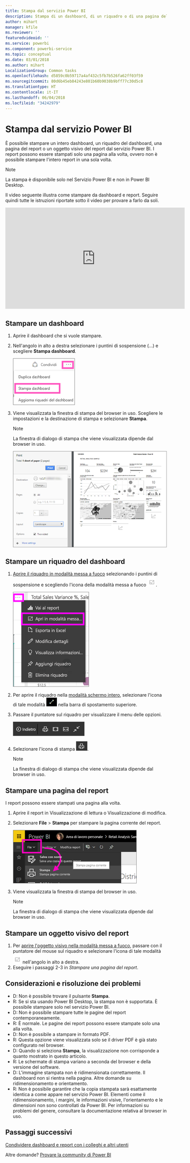 ```yaml
---
title: Stampa dal servizio Power BI
description: Stampa di un dashboard, di un riquadro o di una pagina del report da Power BI.
author: mihart
manager: kfile
ms.reviewer: ''
featuredvideoid: ''
ms.service: powerbi
ms.component: powerbi-service
ms.topic: conceptual
ms.date: 03/01/2018
ms.author: mihart
LocalizationGroup: Common tasks
ms.openlocfilehash: d5859c0b59717a4af432c5fb7b526fa62ff03f59
ms.sourcegitcommit: 80d6b45eb84243e801b60b9038b9bff77c30d5c8
ms.translationtype: HT
ms.contentlocale: it-IT
ms.lasthandoff: 06/04/2018
ms.locfileid: "34242979"
---
```

# <a name="printing-from-power-bi-service"></a>Stampa dal servizio Power BI
È possibile stampare un intero dashboard, un riquadro del dashboard, una pagina del report o un oggetto visivo del report dal servizio Power BI. I report possono essere stampati solo una pagina alla volta, ovvero non è possibile stampare l'intero report in una sola volta.

> [!NOTE]
> La stampa è disponibile solo nel Servizio Power BI e non in Power BI Desktop.
> 
> 

Il video seguente illustra come stampare da dashboard e report. Seguire quindi tutte le istruzioni riportate sotto il video per provare a farlo da soli.

<iframe width="560" height="315" src="https://www.youtube.com/embed/jtlLGRKBvXY" frameborder="0" allowfullscreen></iframe>

## <a name="print-a-dashboard"></a>Stampare un dashboard
1. Aprire il dashboard che si vuole stampare.
2. Nell'angolo in alto a destra selezionare i puntini di sospensione (...) e scegliere **Stampa dashboard**.
   
    ![Opzione Stampa dashboard](media/service-print/pbi_print_dash_ellipses.png)
3. Viene visualizzata la finestra di stampa del browser in uso. Scegliere le impostazioni e la destinazione di stampa e selezionare **Stampa**.
   
   > [!NOTE]
   > La finestra di dialogo di stampa che viene visualizzata dipende dal browser in uso.
   > 
   
    ![Finestra di dialogo Stampa](media/service-print/pbi_print_dash_new2.png)

## <a name="print-a-dashboard-tile"></a>Stampare un riquadro del dashboard
1. [Aprire il riquadro in modalità messa a fuoco](service-focus-mode.md) selezionando i puntini di sospensione e scegliendo l'icona della modalità messa a fuoco ![Icona Modalità messa a fuoco](media/service-print/power-bi-focus-icon.png).
   
    ![Menu di puntini di sospensione](media/service-print/menu-options.png)
2. Per aprire il riquadro nella [modalità schermo intero](service-fullscreen-mode.md), selezionare l'icona di tale modalità ![Icona Schermo intero](media/service-print/power-bi-full-screen-icon.png) nella barra di spostamento superiore.
3. Passare il puntatore sul riquadro per visualizzare il menu delle opzioni.
   
    ![Menu delle opzioni a schermo intero](media/service-print/menu-options-new.png)
4. Selezionare l'icona di stampa ![Icona Stampa](media/service-print/print-icon.png).     
   
   > [!NOTE]
   > La finestra di dialogo di stampa che viene visualizzata dipende dal browser in uso.
   > 
   > 

## <a name="print-a-report-page"></a>Stampare una pagina del report
I report possono essere stampati una pagina alla volta.

1. Aprire il report in Visualizzazione di lettura o Visualizzazione di modifica.
2. Selezionare **File** > **Stampa** per stampare la pagina corrente del report.
   
    ![Menu File di Power BI](media/service-print/power-bi-print.png)
3. Viene visualizzata la finestra di stampa del browser in uso.
   
   > [!NOTE]
   > La finestra di dialogo di stampa che viene visualizzata dipende dal browser in uso.
   > 
   > 

## <a name="print-a-report-visual"></a>Stampare un oggetto visivo del report
1. Per [aprire l'oggetto visivo nella modalità messa a fuoco](service-focus-mode.md), passare con il puntatore del mouse sul riquadro e selezionare l'icona di tale modalità ![Icona Messa a fuoco](media/service-print/power-bi-focus-icon.png) nell'angolo in alto a destra.
2. Eseguire i passaggi 2-3 in *Stampare una pagina del report*.

## <a name="considerations-and-troubleshooting"></a>Considerazioni e risoluzione dei problemi
* D: Non è possibile trovare il pulsante **Stampa**.    
* R: Se si sta usando Power BI Desktop, la stampa non è supportata.  È possibile stampare solo nel servizio Power BI.
* D: Non è possibile stampare tutte le pagine del report contemporaneamente.    
* R: È normale. Le pagine dei report possono essere stampate solo una alla volta.
* D: Non è possibile a stampare in formato PDF.    
* R: Questa opzione viene visualizzata solo se il driver PDF è già stato configurato nel browser.    
* D: Quando si seleziona **Stampa**, la visualizzazione non corrisponde a quanto mostrato in questo articolo.    
* R: Le schermate di stampa variano a seconda del browser e della versione del software.
* D: L'immagine stampata non è ridimensionata correttamente.  Il dashboard non si rientra nella pagina. Altre domande su ridimensionamento e orientamento.    
* R: Non è possibile garantire che la copia stampata sarà esattamente identica a come appare nel servizio Power BI. Elementi come il ridimensionamento, i margini, le informazioni visive, l'orientamento e le dimensioni non sono controllati da Power BI. Per informazioni su problemi del genere, consultare la documentazione relativa al browser in uso.      

## <a name="next-steps"></a>Passaggi successivi
[Condividere dashboard e report con i colleghi e altri utenti](service-share-dashboards.md)

Altre domande? [Provare la community di Power BI](http://community.powerbi.com/)

